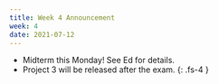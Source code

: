 ```yaml
---
title: Week 4 Announcement
week: 4
date: 2021-07-12
---
```


- Midterm this Monday! See Ed for details.
- Project 3 will be released after the exam.
{: .fs-4 }


